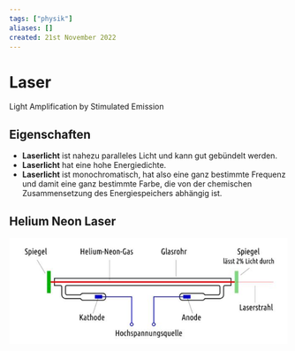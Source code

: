 ```yaml
---
tags: ["physik"]
aliases: []
created: 21st November 2022
---
```


# Laser

Light Amplification by Stimulated Emission

## Eigenschaften
-  **Laserlicht** ist nahezu paralleles Licht und kann gut gebündelt werden.
-  **Laserlicht** hat eine hohe Energiedichte.
-  **Laserlicht** ist monochromatisch, hat also eine ganz bestimmte Frequenz und damit eine ganz bestimmte Farbe, die von der chemischen Zusammensetzung des Energiespeichers abhängig ist.

## Helium Neon Laser
![NeHe-Laser](assets/NeHe-Laser.png)